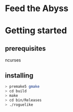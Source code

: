 # Feed the Abyss

# Getting started

## prerequisites
ncurses

## installing
```bash
> premake5 gmake
> cd build
> make
> cd bin/Releases
> ./roguelike
```